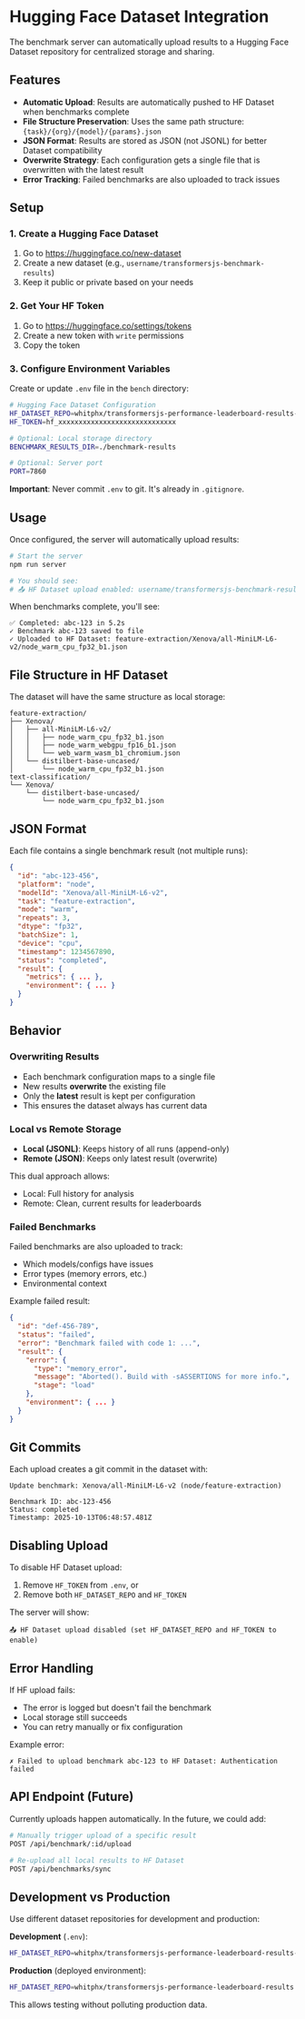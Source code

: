 # Hugging Face Dataset Integration

The benchmark server can automatically upload results to a Hugging Face Dataset repository for centralized storage and sharing.

## Features

- **Automatic Upload**: Results are automatically pushed to HF Dataset when benchmarks complete
- **File Structure Preservation**: Uses the same path structure: `{task}/{org}/{model}/{params}.json`
- **JSON Format**: Results are stored as JSON (not JSONL) for better Dataset compatibility
- **Overwrite Strategy**: Each configuration gets a single file that is overwritten with the latest result
- **Error Tracking**: Failed benchmarks are also uploaded to track issues

## Setup

### 1. Create a Hugging Face Dataset

1. Go to https://huggingface.co/new-dataset
2. Create a new dataset (e.g., `username/transformersjs-benchmark-results`)
3. Keep it public or private based on your needs

### 2. Get Your HF Token

1. Go to https://huggingface.co/settings/tokens
2. Create a new token with `write` permissions
3. Copy the token

### 3. Configure Environment Variables

Create or update `.env` file in the `bench` directory:

```bash
# Hugging Face Dataset Configuration
HF_DATASET_REPO=whitphx/transformersjs-performance-leaderboard-results-dev
HF_TOKEN=hf_xxxxxxxxxxxxxxxxxxxxxxxxxxxxx

# Optional: Local storage directory
BENCHMARK_RESULTS_DIR=./benchmark-results

# Optional: Server port
PORT=7860
```

**Important**: Never commit `.env` to git. It's already in `.gitignore`.

## Usage

Once configured, the server will automatically upload results:

```bash
# Start the server
npm run server

# You should see:
# 📤 HF Dataset upload enabled: username/transformersjs-benchmark-results
```

When benchmarks complete, you'll see:

```
✅ Completed: abc-123 in 5.2s
✓ Benchmark abc-123 saved to file
✓ Uploaded to HF Dataset: feature-extraction/Xenova/all-MiniLM-L6-v2/node_warm_cpu_fp32_b1.json
```

## File Structure in HF Dataset

The dataset will have the same structure as local storage:

```
feature-extraction/
├── Xenova/
│   ├── all-MiniLM-L6-v2/
│   │   ├── node_warm_cpu_fp32_b1.json
│   │   ├── node_warm_webgpu_fp16_b1.json
│   │   └── web_warm_wasm_b1_chromium.json
│   └── distilbert-base-uncased/
│       └── node_warm_cpu_fp32_b1.json
text-classification/
└── Xenova/
    └── distilbert-base-uncased/
        └── node_warm_cpu_fp32_b1.json
```

## JSON Format

Each file contains a single benchmark result (not multiple runs):

```json
{
  "id": "abc-123-456",
  "platform": "node",
  "modelId": "Xenova/all-MiniLM-L6-v2",
  "task": "feature-extraction",
  "mode": "warm",
  "repeats": 3,
  "dtype": "fp32",
  "batchSize": 1,
  "device": "cpu",
  "timestamp": 1234567890,
  "status": "completed",
  "result": {
    "metrics": { ... },
    "environment": { ... }
  }
}
```

## Behavior

### Overwriting Results

- Each benchmark configuration maps to a single file
- New results **overwrite** the existing file
- Only the **latest** result is kept per configuration
- This ensures the dataset always has current data

### Local vs Remote Storage

- **Local (JSONL)**: Keeps history of all runs (append-only)
- **Remote (JSON)**: Keeps only latest result (overwrite)

This dual approach allows:
- Local: Full history for analysis
- Remote: Clean, current results for leaderboards

### Failed Benchmarks

Failed benchmarks are also uploaded to track:
- Which models/configs have issues
- Error types (memory errors, etc.)
- Environmental context

Example failed result:

```json
{
  "id": "def-456-789",
  "status": "failed",
  "error": "Benchmark failed with code 1: ...",
  "result": {
    "error": {
      "type": "memory_error",
      "message": "Aborted(). Build with -sASSERTIONS for more info.",
      "stage": "load"
    },
    "environment": { ... }
  }
}
```

## Git Commits

Each upload creates a git commit in the dataset with:

```
Update benchmark: Xenova/all-MiniLM-L6-v2 (node/feature-extraction)

Benchmark ID: abc-123-456
Status: completed
Timestamp: 2025-10-13T06:48:57.481Z
```

## Disabling Upload

To disable HF Dataset upload:

1. Remove `HF_TOKEN` from `.env`, or
2. Remove both `HF_DATASET_REPO` and `HF_TOKEN`

The server will show:

```
📤 HF Dataset upload disabled (set HF_DATASET_REPO and HF_TOKEN to enable)
```

## Error Handling

If HF upload fails:
- The error is logged but doesn't fail the benchmark
- Local storage still succeeds
- You can retry manually or fix configuration

Example error:

```
✗ Failed to upload benchmark abc-123 to HF Dataset: Authentication failed
```

## API Endpoint (Future)

Currently uploads happen automatically. In the future, we could add:

```bash
# Manually trigger upload of a specific result
POST /api/benchmark/:id/upload

# Re-upload all local results to HF Dataset
POST /api/benchmarks/sync
```

## Development vs Production

Use different dataset repositories for development and production:

**Development** (`.env`):
```bash
HF_DATASET_REPO=whitphx/transformersjs-performance-leaderboard-results-dev
```

**Production** (deployed environment):
```bash
HF_DATASET_REPO=whitphx/transformersjs-performance-leaderboard-results
```

This allows testing without polluting production data.
